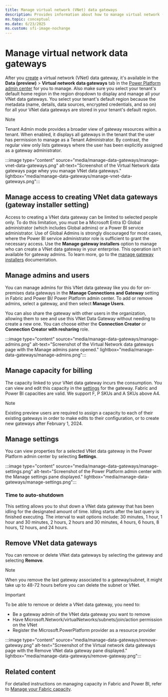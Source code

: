 ```yaml
---
title: Manage virtual network (VNet) data gateways
description: Provides information about how to manage virtual network (VNet) data gateways and remove them if necessary.
ms.topic: conceptual
ms.date: 6/23/2025
ms.custom: sfi-image-nochange
---
```


# Manage virtual network data gateways

After you [create](create-data-gateways.md) a virtual network (VNet) data gateway, it's available in the **Data (preview)** > **Virtual network data gateways** tab in the [Power Platform admin center](https://admin.powerplatform.microsoft.com) for you to manage. Also make sure you select your tenant's default home region in the region dropdown to display and manage all your VNet data gateways. You select your tenant's default region because the metadata (name, details, data sources, encrypted credentials, and so on) for all your VNet data gateways are stored in your tenant's default region.

> [!NOTE]
> Tenant Admin mode provides a broader view of gateway resources within a tenant. When enabled, it displays all gateways in the tenant that the user has permission to manage as a Tenant Administrator. By contrast, the regular view only lists gateways where the user has been explicitly assigned as a gateway administrator. 

:::image type="content" source="media/manage-data-gateways/manage-vnet-data-gateways.png" alt-text="Screenshot of the Virtual Network data gateways page whey you manage VNet data gateways." lightbox="media/manage-data-gateways/manage-vnet-data-gateways.png":::

## Manage access to creating VNet data gateways (gateway installer setting)

Access to creating a VNet data gateway can be limited to selected people only. To do this limitation, you must be a Microsoft Entra ID Global administrator (which includes Global admins) or a Power BI service administrator. Use of Global Admins is strongly discouraged for most cases, where the Power BI service administrator role is sufficient to grant the necessary access. Use the **Manage gateway installers** option to manage who can create a VNet data gateway in your enterprise. This operation isn’t available for gateway admins. To learn more, go to the [manage gateway installers](/power-platform/admin/onpremises-data-gateway-management#manage-gateway-installers) documentation.

## Manage admins and users

You can manage admins for this VNet data gateway like you do for on-premises data gateways in the **Manage Connections and Gateway** setting in Fabric and Power BI/  Power Platform admin center. To add or remove admins, select a gateway, and then select **Manage Users**.

You can also share the gateway with other users in the organization, allowing them to see and use this VNet Data Gateway without needing to create a new one. You can choose either the **Connection Creator** or **Connection Creator with resharing** role.

:::image type="content" source="media/manage-data-gateways/manage-admins.png" alt-text="Screenshot of the Virtual Network data gateways page with the Manage admins pane opened." lightbox="media/manage-data-gateways/manage-admins.png":::

## Manage capacity for billing

The capacity linked to your VNet data gateway incurs the consumption. You can view and edit this capacity in the [settings](manage-data-gateways.md#manage-settings) for the gateway. Fabric and Power BI capacities are valid. We support F, P SKUs and A SKUs above A4.

> [!NOTE]
> Existing preview users are required to assign a capacity to each of their existing gateways in order to make edits to their configuration, or to create new gateways after February 1, 2024.

## Manage settings

You can view properties for a selected VNet data gateway in the Power Platform admin center by selecting **Settings**.

:::image type="content" source="media/manage-data-gateways/manage-settings.png" alt-text="Screenshot of the Power Platform admin center with the Manage settings pane displayed." lightbox="media/manage-data-gateways/manage-settings.png":::

### Time to auto-shutdown

This setting allows you to shut down a VNet data gateway that has been idling for the designated amount of time. Idling starts after the last query is finished executing. The interval to wait options include: 30 minutes, 1 hour, 1 hour and 30 minutes, 2 hours, 2 hours and 30 minutes, 4 hours, 6 hours, 8 hours, 12 hours, and 24 hours.

## Remove VNet data gateways

You can remove or delete VNet data gateways by selecting the gateway and selecting **Remove**.

> [!NOTE]
> When you remove the last gateway associated to a gateway/subnet, it might take up to 48-72 hours before you can delete the subnet or VNet.

> [!IMPORTANT]
> To be able to remove or delete a VNet data gateway, you need to:
>
> * Be a gateway admin of the VNet data gateway you want to remove
> * Have Microsoft.Network/virtualNetworks/subnets/join/action permission on the VNet
> * Register the Microsoft.PowerPlatform provider as a resource provider

:::image type="content" source="media/manage-data-gateways/remove-gateway.png" alt-text="Screenshot of the Virtual network data gateways page with the Remove VNet data gateway pane displayed." lightbox="media/manage-data-gateways/remove-gateway.png":::

## Related content

For detailed instructions on managing capacity in Fabric and Power BI, refer to [Manage your Fabric capacity](/fabric/admin/capacity-settings?tabs=power-bi-premium).
